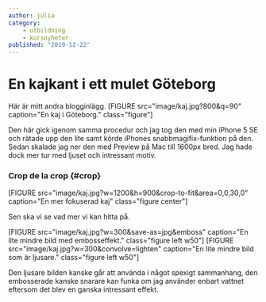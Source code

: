 ```yaml
---
author: julia
category:
    - utbildning
    - kursnyheter
published: "2019-12-22"
---
```

En kajkant i ett mulet Göteborg
==================================

Här är mitt andra blogginlägg.
[FIGURE src="image/kaj.jpg?800&q=90" caption="En kaj i Göteborg." class="figure"]


<!--more-->

Den här gick igenom samma procedur och jag tog den med min iPhone 5 SE och rätade upp den lite samt körde iPhones snabbmagifix-funktion på den. Sedan skalade jag ner den med Preview på Mac till 1600px bred. Jag hade dock mer tur med ljuset och intressant motiv.


### Crop de la crop {#crop}
[FIGURE src="image/kaj.jpg?w=1200&h=900&crop-to-fit&area=0,0,30,0" caption="En mer fokuserad kaj" class="figure center"]


Sen ska vi se vad mer vi kan hitta på.



[FIGURE src="image/kaj.jpg?w=300&save-as=jpg&emboss" caption="En lite mindre bild med embosseffekt." class="figure left w50"]
[FIGURE src="image/kaj.jpg?w=300&convolve=lighten" caption="En lite mindre bild som är ljusare." class="figure left w50"]

Den ljusare bilden kanske går att använda i något spexigt sammanhang, den embosserade kanske snarare kan funka om jag använder enbart vattnet eftersom det blev en ganska intressant effekt.

